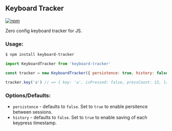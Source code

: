 ## Keyboard Tracker
[![npm](https://img.shields.io/npm/v/keyboard-tracker.svg)](https://www.npmjs.com/package/keyboard-tracker)

Zero config keyboard tracker for JS.


### Usage:

``` bash
$ npm install keyboard-tracker
```

```js
import KeyboardTracker from 'keyboard-tracker'

const tracker = new KeyboardTracker({ persistence: true, history: false })

tracker.key('a') // => { key: 'a', isPressed: false, pressCount: 13, lastPressed: 1519494954553, history: [] }
```

### Options/Defaults:

 - `persistence` - defaults to `false`. Set to `true` to enable persitence between sessions.
 - `history` - defaults to `false`. Set to `true` to enable saving of each keypress timestamp.
